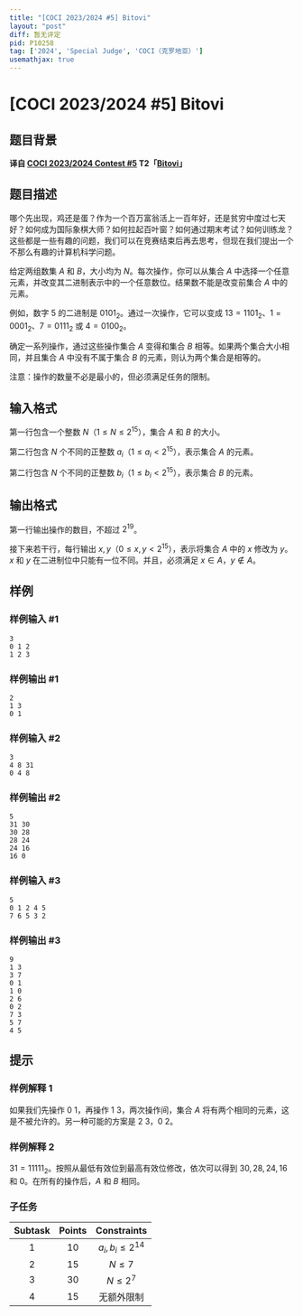 ```yaml
---
title: "[COCI 2023/2024 #5] Bitovi"
layout: "post"
diff: 暂无评定
pid: P10258
tag: ['2024', 'Special Judge', 'COCI（克罗地亚）']
usemathjax: true
---
```


# [COCI 2023/2024 #5] Bitovi
## 题目背景

**译自 [COCI 2023/2024 Contest #5](https://hsin.hr/coci/archive/2023_2024) T2「[Bitovi](https://hsin.hr/coci/archive/2023_2024/contest5_tasks.pdf)」**
## 题目描述

哪个先出现，鸡还是蛋？作为一个百万富翁活上一百年好，还是贫穷中度过七天好？如何成为国际象棋大师？如何拉起百叶窗？如何通过期末考试？如何训练龙？这些都是一些有趣的问题，我们可以在竞赛结束后再去思考，但现在我们提出一个不那么有趣的计算机科学问题。

给定两组数集 $A$ 和 $B$，大小均为 $N$。每次操作，你可以从集合 $A$ 中选择一个任意元素，并改变其二进制表示中的一个任意数位。结果数不能是改变前集合 $A$ 中的元素。

例如，数字 $5$ 的二进制是 $0101_2$。通过一次操作，它可以变成 $13=1101_2$、$1=0001_2$、$7=0111_2$ 或 $4=0100_2$。

确定一系列操作，通过这些操作集合 $A$ 变得和集合 $B$ 相等。如果两个集合大小相同，并且集合 $A$ 中没有不属于集合 $B$ 的元素，则认为两个集合是相等的。

注意：操作的数量不必是最小的，但必须满足任务的限制。
## 输入格式

第一行包含一个整数 $N$（$1 \le N \le 2^{15}$），集合 $A$ 和 $B$ 的大小。

第二行包含 $N$ 个不同的正整数 $a_i$（$1 \le a_i < 2^{15}$），表示集合 $A$ 的元素。

第二行包含 $N$ 个不同的正整数 $b_i$（$1 \le b_i < 2^{15}$），表示集合 $B$ 的元素。
## 输出格式

第一行输出操作的数目，不超过 $2^{19}$。

接下来若干行，每行输出 $x,y$（$0 \le x, y < 2^{15}$），表示将集合 $A$ 中的 $x$ 修改为 $y$。$x$ 和 $y$ 在二进制位中只能有一位不同。并且，必须满足 $x\in A$，$y\not \in A$。
## 样例

### 样例输入 #1
```
3
0 1 2
1 2 3
```
### 样例输出 #1
```
2
1 3
0 1
```
### 样例输入 #2
```
3
4 8 31
0 4 8
```
### 样例输出 #2
```
5
31 30
30 28
28 24
24 16
16 0
```
### 样例输入 #3
```
5
0 1 2 4 5
7 6 5 3 2
```
### 样例输出 #3
```
9
1 3
3 7
0 1
1 0
2 6
0 2
7 3
5 7
4 5
```
## 提示

### 样例解释 1

如果我们先操作 $0\ 1$，再操作 $1\ 3$，两次操作间，集合 $A$ 将有两个相同的元素，这是不被允许的。另一种可能的方案是 $2\ 3$，$0\ 2$。

### 样例解释 2

$31=11111_2$。按照从最低有效位到最高有效位修改，依次可以得到 $30,28,24,16$ 和 $0$。在所有的操作后，$A$ 和 $B$ 相同。

### 子任务

| Subtask | Points | Constraints |
| :--: | :--: | :--: |
| 1 | 10 | $a_i,b_i \le 2^{14}$ |
| 2 | 15 | $N \le 7$ | 
| 3 | 30 | $N \le 2^7$ |
| 4 | 15 | 无额外限制 |
